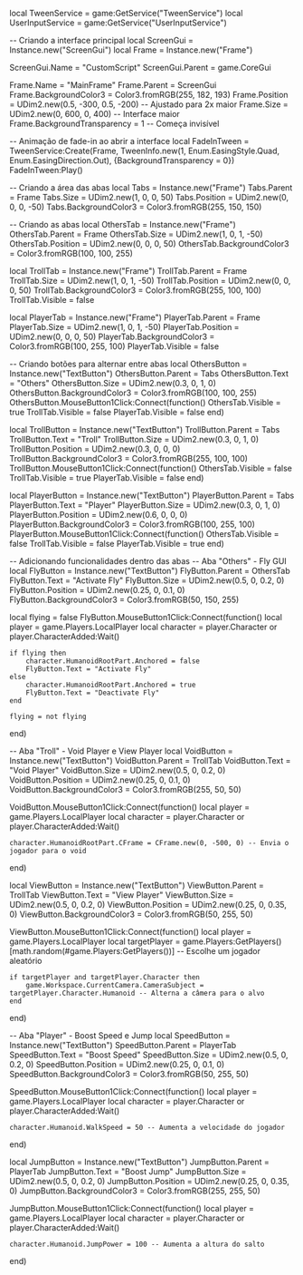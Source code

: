 
local TweenService = game:GetService("TweenService")
local UserInputService = game:GetService("UserInputService")

-- Criando a interface principal
local ScreenGui = Instance.new("ScreenGui")
local Frame = Instance.new("Frame")

ScreenGui.Name = "CustomScript"
ScreenGui.Parent = game.CoreGui

Frame.Name = "MainFrame"
Frame.Parent = ScreenGui
Frame.BackgroundColor3 = Color3.fromRGB(255, 182, 193)
Frame.Position = UDim2.new(0.5, -300, 0.5, -200) -- Ajustado para 2x maior
Frame.Size = UDim2.new(0, 600, 0, 400) -- Interface maior
Frame.BackgroundTransparency = 1 -- Começa invisível

-- Animação de fade-in ao abrir a interface
local FadeInTween = TweenService:Create(Frame, TweenInfo.new(1, Enum.EasingStyle.Quad, Enum.EasingDirection.Out), {BackgroundTransparency = 0})
FadeInTween:Play()

-- Criando a área das abas
local Tabs = Instance.new("Frame")
Tabs.Parent = Frame
Tabs.Size = UDim2.new(1, 0, 0, 50)
Tabs.Position = UDim2.new(0, 0, 0, -50)
Tabs.BackgroundColor3 = Color3.fromRGB(255, 150, 150)

-- Criando as abas
local OthersTab = Instance.new("Frame")
OthersTab.Parent = Frame
OthersTab.Size = UDim2.new(1, 0, 1, -50)
OthersTab.Position = UDim2.new(0, 0, 0, 50)
OthersTab.BackgroundColor3 = Color3.fromRGB(100, 100, 255)

local TrollTab = Instance.new("Frame")
TrollTab.Parent = Frame
TrollTab.Size = UDim2.new(1, 0, 1, -50)
TrollTab.Position = UDim2.new(0, 0, 0, 50)
TrollTab.BackgroundColor3 = Color3.fromRGB(255, 100, 100)
TrollTab.Visible = false

local PlayerTab = Instance.new("Frame")
PlayerTab.Parent = Frame
PlayerTab.Size = UDim2.new(1, 0, 1, -50)
PlayerTab.Position = UDim2.new(0, 0, 0, 50)
PlayerTab.BackgroundColor3 = Color3.fromRGB(100, 255, 100)
PlayerTab.Visible = false

-- Criando botões para alternar entre abas
local OthersButton = Instance.new("TextButton")
OthersButton.Parent = Tabs
OthersButton.Text = "Others"
OthersButton.Size = UDim2.new(0.3, 0, 1, 0)
OthersButton.BackgroundColor3 = Color3.fromRGB(100, 100, 255)
OthersButton.MouseButton1Click:Connect(function()
    OthersTab.Visible = true
    TrollTab.Visible = false
    PlayerTab.Visible = false
end)

local TrollButton = Instance.new("TextButton")
TrollButton.Parent = Tabs
TrollButton.Text = "Troll"
TrollButton.Size = UDim2.new(0.3, 0, 1, 0)
TrollButton.Position = UDim2.new(0.3, 0, 0, 0)
TrollButton.BackgroundColor3 = Color3.fromRGB(255, 100, 100)
TrollButton.MouseButton1Click:Connect(function()
    OthersTab.Visible = false
    TrollTab.Visible = true
    PlayerTab.Visible = false
end)

local PlayerButton = Instance.new("TextButton")
PlayerButton.Parent = Tabs
PlayerButton.Text = "Player"
PlayerButton.Size = UDim2.new(0.3, 0, 1, 0)
PlayerButton.Position = UDim2.new(0.6, 0, 0, 0)
PlayerButton.BackgroundColor3 = Color3.fromRGB(100, 255, 100)
PlayerButton.MouseButton1Click:Connect(function()
    OthersTab.Visible = false
    TrollTab.Visible = false
    PlayerTab.Visible = true
end)

-- Adicionando funcionalidades dentro das abas
-- Aba "Others" - Fly GUI
local FlyButton = Instance.new("TextButton")
FlyButton.Parent = OthersTab
FlyButton.Text = "Activate Fly"
FlyButton.Size = UDim2.new(0.5, 0, 0.2, 0)
FlyButton.Position = UDim2.new(0.25, 0, 0.1, 0)
FlyButton.BackgroundColor3 = Color3.fromRGB(50, 150, 255)

local flying = false
FlyButton.MouseButton1Click:Connect(function()
    local player = game.Players.LocalPlayer
    local character = player.Character or player.CharacterAdded:Wait()

    if flying then
        character.HumanoidRootPart.Anchored = false
        FlyButton.Text = "Activate Fly"
    else
        character.HumanoidRootPart.Anchored = true
        FlyButton.Text = "Deactivate Fly"
    end

    flying = not flying
end)

-- Aba "Troll" - Void Player e View Player
local VoidButton = Instance.new("TextButton")
VoidButton.Parent = TrollTab
VoidButton.Text = "Void Player"
VoidButton.Size = UDim2.new(0.5, 0, 0.2, 0)
VoidButton.Position = UDim2.new(0.25, 0, 0.1, 0)
VoidButton.BackgroundColor3 = Color3.fromRGB(255, 50, 50)

VoidButton.MouseButton1Click:Connect(function()
    local player = game.Players.LocalPlayer
    local character = player.Character or player.CharacterAdded:Wait()

    character.HumanoidRootPart.CFrame = CFrame.new(0, -500, 0) -- Envia o jogador para o void
end)

local ViewButton = Instance.new("TextButton")
ViewButton.Parent = TrollTab
ViewButton.Text = "View Player"
ViewButton.Size = UDim2.new(0.5, 0, 0.2, 0)
ViewButton.Position = UDim2.new(0.25, 0, 0.35, 0)
ViewButton.BackgroundColor3 = Color3.fromRGB(50, 255, 50)

ViewButton.MouseButton1Click:Connect(function()
    local player = game.Players.LocalPlayer
    local targetPlayer = game.Players:GetPlayers()[math.random(#game.Players:GetPlayers())] -- Escolhe um jogador aleatório

    if targetPlayer and targetPlayer.Character then
        game.Workspace.CurrentCamera.CameraSubject = targetPlayer.Character.Humanoid -- Alterna a câmera para o alvo
    end
end)

-- Aba "Player" - Boost Speed e Jump
local SpeedButton = Instance.new("TextButton")
SpeedButton.Parent = PlayerTab
SpeedButton.Text = "Boost Speed"
SpeedButton.Size = UDim2.new(0.5, 0, 0.2, 0)
SpeedButton.Position = UDim2.new(0.25, 0, 0.1, 0)
SpeedButton.BackgroundColor3 = Color3.fromRGB(50, 255, 50)

SpeedButton.MouseButton1Click:Connect(function()
    local player = game.Players.LocalPlayer
    local character = player.Character or player.CharacterAdded:Wait()

    character.Humanoid.WalkSpeed = 50 -- Aumenta a velocidade do jogador
end)

local JumpButton = Instance.new("TextButton")
JumpButton.Parent = PlayerTab
JumpButton.Text = "Boost Jump"
JumpButton.Size = UDim2.new(0.5, 0, 0.2, 0)
JumpButton.Position = UDim2.new(0.25, 0, 0.35, 0)
JumpButton.BackgroundColor3 = Color3.fromRGB(255, 255, 50)

JumpButton.MouseButton1Click:Connect(function()
    local player = game.Players.LocalPlayer
    local character = player.Character or player.CharacterAdded:Wait()

    character.Humanoid.JumpPower = 100 -- Aumenta a altura do salto
end)
